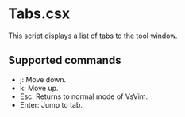 Tabs.csx
===

This script displays a list of tabs to the tool window.  

## Supported commands

- j: Move down.
- k: Move up.
- Esc: Returns to normal mode of VsVim.
- Enter: Jump to tab.
